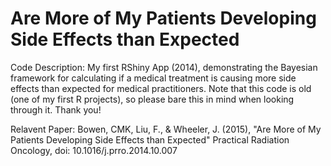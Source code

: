 # Are More of My Patients Developing Side Effects than Expected

Code Description:
My first RShiny App (2014), demonstrating the Bayesian framework for calculating if a medical treatment is causing more side effects than expected for medical practitioners. Note that this code is old (one of my first R projects), so please bare this in mind when looking through it. Thank you!

Relavent Paper:
Bowen, CMK, Liu, F., & Wheeler, J. (2015), "Are More of My Patients Developing Side Effects than Expected" Practical Radiation Oncology, doi: 10.1016/j.prro.2014.10.007 
